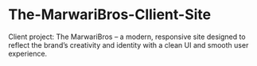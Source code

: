 # The-MarwariBros-Cllient-Site
Client project: The MarwariBros – a modern, responsive site designed to reflect the brand’s creativity and identity with a clean UI and smooth user experience.
